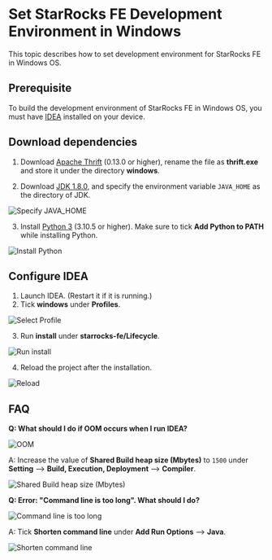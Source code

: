 # Set StarRocks FE Development Environment in Windows

This topic describes how to set development environment for StarRocks FE in Windows OS.

## Prerequisite

To build the development environment of StarRocks FE in Windows OS, you must have [IDEA](https://www.jetbrains.com/idea/download) installed on your device.

## Download dependencies

1. Download [Apache Thrift](https://www.apache.org/dyn/closer.cgi?path=/thrift/0.13.0/thrift-0.13.0.exe) (0.13.0 or higher), rename the file as **thrift.exe** and store it under the directory **windows**.

2. Download [JDK 1.8.0](https://www.oracle.com/java/technologies/downloads/), and specify the environment variable `JAVA_HOME` as the directory of JDK.

![Specify JAVA_HOME](../guide/picture/java_home.png)

3. Install [Python 3](https://www.python.org/downloads/) (3.10.5 or higher). Make sure to tick **Add Python to PATH** while installing Python.

![Install Python](../guide/picture/install_python.png)

## Configure IDEA

1. Launch IDEA. (Restart it if it is running.)
2. Tick **windows** under **Profiles**.

![Select Profile](../guide/picture/profile.png)

3. Run **install** under **starrocks-fe/Lifecycle**.

![Run install](../guide/picture/install.png)

4. Reload the project after the installation.

![Reload](../guide/picture/reload.png)

## FAQ

**Q: What should I do if OOM occurs when I run IDEA?**

![OOM](../guide/picture/oom.png)

A: Increase the value of **Shared Build heap size (Mbytes)** to `1500` under **Setting** --> **Build, Execution, Deployment** --> **Compiler**.

![Shared Build heap size (Mbytes)](../guide/picture/setting.png)

**Q: Error: "Command line is too long". What should I do?**

![Command line is too long](../guide/picture/command_line.png)

A: Tick **Shorten command line** under **Add Run Options** --> **Java**.

![Shorten command line](../guide/picture/shorten.png)
